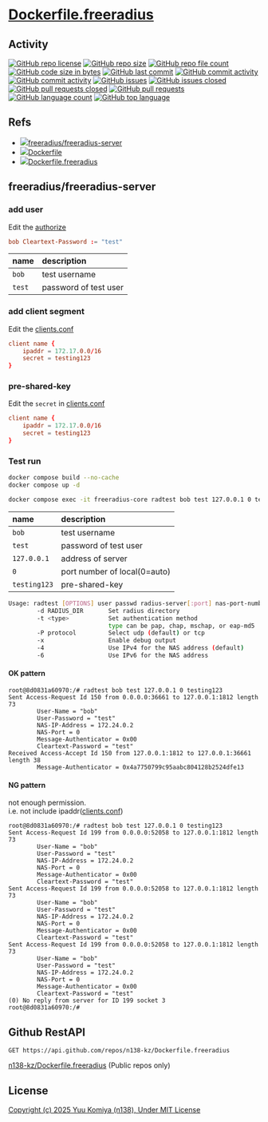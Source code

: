 # [Dockerfile.freeradius](https://github.com/n138-kz/Dockerfile.freeradius)

## Activity

[![GitHub repo license](https://img.shields.io/github/license/n138-kz/Dockerfile.freeradius)](/LICENSE)
[![GitHub repo size](https://img.shields.io/github/repo-size/n138-kz/Dockerfile.freeradius)](/../../)
[![GitHub repo file count](https://img.shields.io/github/directory-file-count/n138-kz/Dockerfile.freeradius)](/../../)
[![GitHub code size in bytes](https://img.shields.io/github/languages/code-size/n138-kz/Dockerfile.freeradius)](/../../)
[![GitHub last commit](https://img.shields.io/github/last-commit/n138-kz/Dockerfile.freeradius)](/../../commits)
[![GitHub commit activity](https://img.shields.io/github/commit-activity/w/n138-kz/Dockerfile.freeradius)](/../../commits)
[![GitHub commit activity](https://img.shields.io/github/commit-activity/t/n138-kz/Dockerfile.freeradius)](/../../commits)
[![GitHub issues](https://img.shields.io/github/issues/n138-kz/Dockerfile.freeradius)](/../../issues)
[![GitHub issues closed](https://img.shields.io/github/issues-closed/n138-kz/Dockerfile.freeradius)](/../../issues)
[![GitHub pull requests closed](https://img.shields.io/github/issues-pr-closed/n138-kz/Dockerfile.freeradius)](/../../pulls)
[![GitHub pull requests](https://img.shields.io/github/issues-pr/n138-kz/Dockerfile.freeradius)](/../../pulls)
[![GitHub language count](https://img.shields.io/github/languages/count/n138-kz/Dockerfile.freeradius)](/../../)
[![GitHub top language](https://img.shields.io/github/languages/top/n138-kz/Dockerfile.freeradius)](/../../)

## Refs

- [![](https://www.google.com/s2/favicons?size=64&domain=https://hub.docker.com)freeradius/freeradius-server](https://hub.docker.com/r/freeradius/freeradius-server)
- [![](https://www.google.com/s2/favicons?size=64&domain=https://github.com)Dockerfile](https://github.com/n138-kz/Dockerfile/)
- [![](https://www.google.com/s2/favicons?size=64&domain=https://github.com)Dockerfile.freeradius](https://github.com/n138-kz/Dockerfile.freeradius/)

## freeradius/freeradius-server

### add user

Edit the [authorize](/build-core/raddb/mods-config/files/authorize)

```conf
bob	Cleartext-Password := "test"
```

|name|description|
|:-|:-|
|`bob`|test username|
|`test`|password of test user|

### add client segment

Edit the [clients.conf](/build-core/raddb/clients.conf)

```conf
client name {
    ipaddr = 172.17.0.0/16
    secret = testing123
}
```

### pre-shared-key

Edit the `secret` in [clients.conf](/build-core/raddb/clients.conf)

```conf
client name {
    ipaddr = 172.17.0.0/16
    secret = testing123
}
```

### Test run

```sh
docker compose build --no-cache
docker compose up -d
```

```sh
docker compose exec -it freeradius-core radtest bob test 127.0.0.1 0 testing123
```

|name|description|
|:-|:-|
|`bob`|test username|
|`test`|password of test user|
|`127.0.0.1`|address of server|
|`0`|port number of local(0=auto)|
|`testing123`|pre-shared-key|

```sh
Usage: radtest [OPTIONS] user passwd radius-server[:port] nas-port-number secret [ppphint] [nasname]
        -d RADIUS_DIR       Set radius directory
        -t <type>           Set authentication method
                            type can be pap, chap, mschap, or eap-md5
        -P protocol         Select udp (default) or tcp
        -x                  Enable debug output
        -4                  Use IPv4 for the NAS address (default)
        -6                  Use IPv6 for the NAS address
```

#### OK pattern

```log
root@8d0831a60970:/# radtest bob test 127.0.0.1 0 testing123
Sent Access-Request Id 150 from 0.0.0.0:36661 to 127.0.0.1:1812 length 73
        User-Name = "bob"
        User-Password = "test"
        NAS-IP-Address = 172.24.0.2
        NAS-Port = 0
        Message-Authenticator = 0x00
        Cleartext-Password = "test"
Received Access-Accept Id 150 from 127.0.0.1:1812 to 127.0.0.1:36661 length 38
        Message-Authenticator = 0x4a7750799c95aabc804128b2524dfe13
```

#### NG pattern

not enough permission.  
i.e. not include ipaddr([clients.conf](/build-core/raddb/clients.conf))

```log
root@8d0831a60970:/# radtest bob test 127.0.0.1 0 testing123
Sent Access-Request Id 199 from 0.0.0.0:52058 to 127.0.0.1:1812 length 73
        User-Name = "bob"
        User-Password = "test"
        NAS-IP-Address = 172.24.0.2
        NAS-Port = 0
        Message-Authenticator = 0x00
        Cleartext-Password = "test"
Sent Access-Request Id 199 from 0.0.0.0:52058 to 127.0.0.1:1812 length 73
        User-Name = "bob"
        User-Password = "test"
        NAS-IP-Address = 172.24.0.2
        NAS-Port = 0
        Message-Authenticator = 0x00
        Cleartext-Password = "test"
Sent Access-Request Id 199 from 0.0.0.0:52058 to 127.0.0.1:1812 length 73
        User-Name = "bob"
        User-Password = "test"
        NAS-IP-Address = 172.24.0.2
        NAS-Port = 0
        Message-Authenticator = 0x00
        Cleartext-Password = "test"
(0) No reply from server for ID 199 socket 3
root@8d0831a60970:/#
```

## Github RestAPI

```http
GET https://api.github.com/repos/n138-kz/Dockerfile.freeradius
```
[n138-kz/Dockerfile.freeradius](https://api.github.com/repos/n138-kz/Dockerfile.freeradius) (Public repos only)

## License

[Copyright (c) 2025 Yuu Komiya (n138), Under MIT License](LICENSE)  
